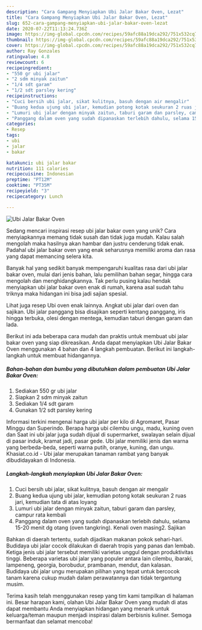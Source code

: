 ```yaml
---
description: "Cara Gampang Menyiapkan Ubi Jalar Bakar Oven, Lezat"
title: "Cara Gampang Menyiapkan Ubi Jalar Bakar Oven, Lezat"
slug: 652-cara-gampang-menyiapkan-ubi-jalar-bakar-oven-lezat
date: 2020-07-22T11:13:24.736Z
image: https://img-global.cpcdn.com/recipes/59afc88a19dca292/751x532cq70/ubi-jalar-bakar-oven-foto-resep-utama.jpg
thumbnail: https://img-global.cpcdn.com/recipes/59afc88a19dca292/751x532cq70/ubi-jalar-bakar-oven-foto-resep-utama.jpg
cover: https://img-global.cpcdn.com/recipes/59afc88a19dca292/751x532cq70/ubi-jalar-bakar-oven-foto-resep-utama.jpg
author: Ray Gonzales
ratingvalue: 4.8
reviewcount: 6
recipeingredient:
- "550 gr ubi jalar"
- "2 sdm minyak zaitun"
- "1/4 sdt garam"
- "1/2 sdt parsley kering"
recipeinstructions:
- "Cuci bersih ubi jalar, sikat kulitnya, basuh dengan air mengalir"
- "Buang kedua ujung ubi jalar, kemudian potong kotak seukuran 2 ruas jari, kemudian tata di atas loyang"
- "Lumuri ubi jalar dengan minyak zaitun, taburi garam dan parsley, campur rata kembali"
- "Panggang dalam oven yang sudah dipanaskan terlebih dahulu, selama 15-20 menit dg otang (oven tangkring). Kenali oven masing2. Sajikan"
categories:
- Resep
tags:
- ubi
- jalar
- bakar

katakunci: ubi jalar bakar 
nutrition: 111 calories
recipecuisine: Indonesian
preptime: "PT12M"
cooktime: "PT35M"
recipeyield: "3"
recipecategory: Lunch

---
```



![Ubi Jalar Bakar Oven](https://img-global.cpcdn.com/recipes/59afc88a19dca292/751x532cq70/ubi-jalar-bakar-oven-foto-resep-utama.jpg)

Sedang mencari inspirasi resep ubi jalar bakar oven yang unik? Cara menyiapkannya memang tidak susah dan tidak juga mudah. Kalau salah mengolah maka hasilnya akan hambar dan justru cenderung tidak enak. Padahal ubi jalar bakar oven yang enak seharusnya memiliki aroma dan rasa yang dapat memancing selera kita.

Banyak hal yang sedikit banyak mempengaruhi kualitas rasa dari ubi jalar bakar oven, mulai dari jenis bahan, lalu pemilihan bahan segar, hingga cara mengolah dan menghidangkannya. Tak perlu pusing kalau hendak menyiapkan ubi jalar bakar oven enak di rumah, karena asal sudah tahu triknya maka hidangan ini bisa jadi sajian spesial.

Lihat juga resep Ubi oven enak lainnya. Angkat ubi jalar dari oven dan sajikan. Ubi jalar panggang bisa disajikan seperti kentang panggang, iris hingga terbuka, olesi dengan mentega, kemudian taburi dengan garam dan lada.


Berikut ini ada beberapa cara mudah dan praktis untuk membuat ubi jalar bakar oven yang siap dikreasikan. Anda dapat menyiapkan Ubi Jalar Bakar Oven menggunakan 4 bahan dan 4 langkah pembuatan. Berikut ini langkah-langkah untuk membuat hidangannya.

<!--inarticleads1-->

##### Bahan-bahan dan bumbu yang dibutuhkan dalam pembuatan Ubi Jalar Bakar Oven:

1. Sediakan 550 gr ubi jalar
1. Siapkan 2 sdm minyak zaitun
1. Sediakan 1/4 sdt garam
1. Gunakan 1/2 sdt parsley kering


Informasi terkini mengenai harga ubi jalar per kilo di Agromaret, Pasar Minggu dan Superindo. Berapa harga ubi cilembu ungu, madu, kuning oven dan Saat ini ubi jalar juga sudah dijual di supermarket, swalayan selain dijual di pasar induk, kramat jadi, pasar gede. Ubi jalar memiliki jenis dan warna yang berbeda-beda, seperti warna putih, oranye, kuning, dan ungu. Khasiat.co.id - Ubi jalar merupakan tanaman rambat yang banyak dibudidayakan di Indonesia. 

<!--inarticleads2-->

##### Langkah-langkah menyiapkan Ubi Jalar Bakar Oven:

1. Cuci bersih ubi jalar, sikat kulitnya, basuh dengan air mengalir
1. Buang kedua ujung ubi jalar, kemudian potong kotak seukuran 2 ruas jari, kemudian tata di atas loyang
1. Lumuri ubi jalar dengan minyak zaitun, taburi garam dan parsley, campur rata kembali
1. Panggang dalam oven yang sudah dipanaskan terlebih dahulu, selama 15-20 menit dg otang (oven tangkring). Kenali oven masing2. Sajikan


Bahkan di daerah tertentu, sudah dijadikan makanan pokok sehari-hari. Budidaya ubi jalar cocok dilakukan di daerah tropis yang panas dan lembab. Ketiga jenis ubi jalar tersebut memiliki varietas unggul dengan produktivitas tinggi. Beberapa varietas ubi jalar yang populer antara lain cilembu, ibaraki, lampeneng, georgia, borobudur, prambanan, mendut, dan kalasan. Budidaya ubi jalar ungu merupakan pilihan yang tepat untuk bercocok tanam karena cukup mudah dalam perawatannya dan tidak tergantung musim. 

Terima kasih telah menggunakan resep yang tim kami tampilkan di halaman ini. Besar harapan kami, olahan Ubi Jalar Bakar Oven yang mudah di atas dapat membantu Anda menyiapkan hidangan yang menarik untuk keluarga/teman maupun menjadi inspirasi dalam berbisnis kuliner. Semoga bermanfaat dan selamat mencoba!
